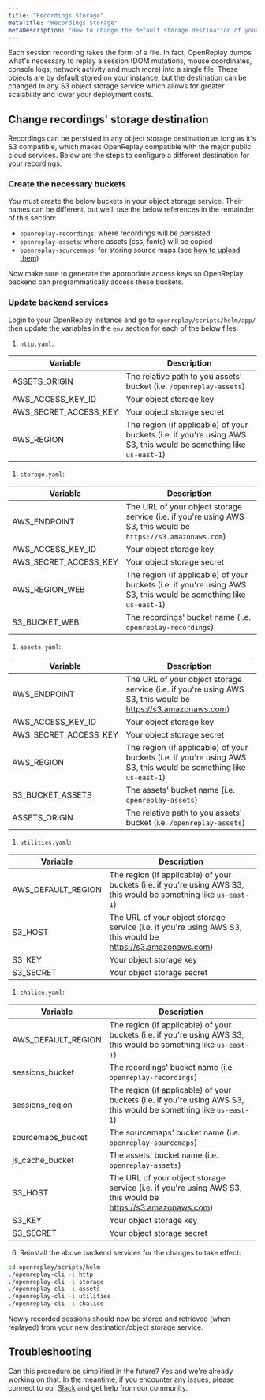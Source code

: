```yaml
---
title: "Recordings Storage"
metaTitle: "Recordings Storage"
metaDescription: "How to change the default storage destination of your recordings."
---
```


Each session recording takes the form of a file. In fact, OpenReplay dumps what's necessary to replay a session (DOM mutations, mouse coordinates, console logs, network activity and much more) into a single file. These objects are by default stored on your instance, but the destination can be changed to any S3 object storage service which allows for greater scalability and lower your deployment costs.

## Change recordings' storage destination

Recordings can be persisted in any object storage destination as long as it's S3 compatible, which makes OpenReplay compatible with the major public cloud services. Below are the steps to configure a different destination for your recordings:

### Create the necessary buckets

You must create the below buckets in your object storage service. Their names can be different, but we'll use the below references in the remainder of this section:
- `openreplay-recordings`: where recordings will be persisted
- `openreplay-assets`: where assets (css, fonts) will be copied
- `openreplay-sourcemaps`: for storing source maps (see [how to upload them](/installation/upload-sourcemaps))

Now make sure to generate the appropriate access keys so OpenReplay backend can programmatically access these buckets.

### Update backend services

Login to your OpenReplay instance and go to `openreplay/scripts/helm/app/` then update the variables in the `env` section for each of the below files:

1. `http.yaml`:

| Variable | Description |
|----------|-------------|
| ASSETS_ORIGIN | The relative path to you assets' bucket (i.e. `/openreplay-assets`) |
| AWS_ACCESS_KEY_ID | Your object storage key |
| AWS_SECRET_ACCESS_KEY | Your object storage secret |
| AWS_REGION | The region (if applicable) of your buckets (i.e. if you're using AWS S3, this would be something like `us-east-1`) |

1. `storage.yaml`:

| Variable | Description |
|----------|-------------|
| AWS_ENDPOINT | The URL of your object storage service (i.e. if you're using AWS S3, this would be `https://s3.amazonaws.com`) |
| AWS_ACCESS_KEY_ID | Your object storage key |
| AWS_SECRET_ACCESS_KEY | Your object storage secret |
| AWS_REGION_WEB | The region (if applicable) of your buckets (i.e. if you're using AWS S3, this would be something like `us-east-1`) |
| S3_BUCKET_WEB | The recordings' bucket name (i.e. `openreplay-recordings`) |

1. `assets.yaml`:

| Variable | Description |
|----------|-------------|
| AWS_ENDPOINT | The URL of your object storage service (i.e. if you're using AWS S3, this would be https://s3.amazonaws.com) |
| AWS_ACCESS_KEY_ID | Your object storage key |
| AWS_SECRET_ACCESS_KEY | Your object storage secret |
| AWS_REGION | The region (if applicable) of your buckets (i.e. if you're using AWS S3, this would be something like `us-east-1`) |
| S3_BUCKET_ASSETS | The assets' bucket name (i.e. `openreplay-assets`) |
| ASSETS_ORIGIN | The relative path to you assets' bucket (i.e. `/openreplay-assets`) |

1. `utilities.yaml`:

| Variable | Description |
|----------|-------------|
| AWS_DEFAULT_REGION | The region (if applicable) of your buckets (i.e. if you're using AWS S3, this would be something like `us-east-1`) |
| S3_HOST | The URL of your object storage service (i.e. if you're using AWS S3, this would be https://s3.amazonaws.com) |
| S3_KEY | Your object storage key |
| S3_SECRET | Your object storage secret  |

1. `chalice.yaml`:

| Variable | Description |
|----------|-------------|
| AWS_DEFAULT_REGION | The region (if applicable) of your buckets (i.e. if you're using AWS S3, this would be something like `us-east-1`) |
| sessions_bucket | The recordings' bucket name (i.e. `openreplay-recordings`) |
| sessions_region | The region (if applicable) of your buckets (i.e. if you're using AWS S3, this would be something like `us-east-1`) |
| sourcemaps_bucket | The sourcemaps' bucket name (i.e. `openreplay-sourcemaps`) |
| js_cache_bucket | The assets' bucket name (i.e. `openreplay-assets`)  |
| S3_HOST | The URL of your object storage service (i.e. if you're using AWS S3, this would be https://s3.amazonaws.com) |
| S3_KEY | Your object storage key |
| S3_SECRET | Your object storage secret  |

6. Reinstall the above backend services for the changes to take effect:

```bash
cd openreplay/scripts/helm
./openreplay-cli -i http
./openreplay-cli -i storage
./openreplay-cli -i assets
./openreplay-cli -i utilities
./openreplay-cli -i chalice
```

Newly recorded sessions should now be stored and retrieved (when replayed) from your new destination/object storage service.

## Troubleshooting

Can this procedure be simplified in the future? Yes and we're already working on that. In the meantime, if you encounter any issues, please connect to our [Slack](https://slack.openreplay.com) and get help from our community.
